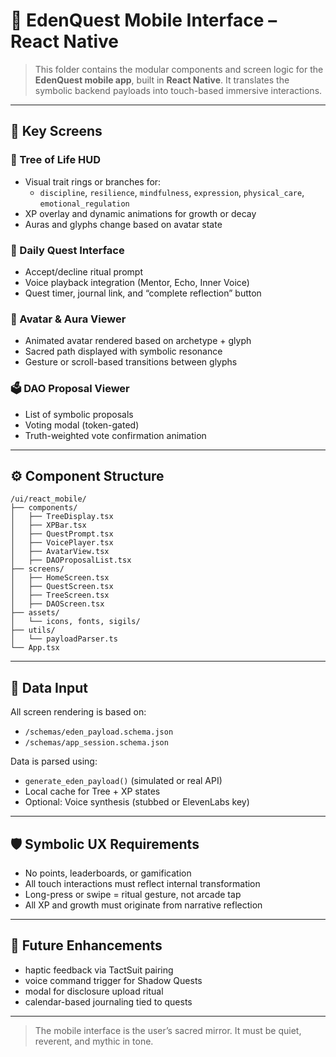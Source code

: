 # 📱 EdenQuest Mobile Interface – React Native

> This folder contains the modular components and screen logic for the **EdenQuest mobile app**, built in **React Native**. It translates the symbolic backend payloads into touch-based immersive interactions.

---

## 🧱 Key Screens

### 🌳 Tree of Life HUD
- Visual trait rings or branches for:
  - `discipline`, `resilience`, `mindfulness`, `expression`, `physical_care`, `emotional_regulation`
- XP overlay and dynamic animations for growth or decay
- Auras and glyphs change based on avatar state

### 🧠 Daily Quest Interface
- Accept/decline ritual prompt
- Voice playback integration (Mentor, Echo, Inner Voice)
- Quest timer, journal link, and “complete reflection” button

### 💖 Avatar & Aura Viewer
- Animated avatar rendered based on archetype + glyph
- Sacred path displayed with symbolic resonance
- Gesture or scroll-based transitions between glyphs

### 🗳️ DAO Proposal Viewer
- List of symbolic proposals
- Voting modal (token-gated)
- Truth-weighted vote confirmation animation

---

## ⚙️ Component Structure

```
/ui/react_mobile/
├── components/
│   ├── TreeDisplay.tsx
│   ├── XPBar.tsx
│   ├── QuestPrompt.tsx
│   ├── VoicePlayer.tsx
│   ├── AvatarView.tsx
│   ├── DAOProposalList.tsx
├── screens/
│   ├── HomeScreen.tsx
│   ├── QuestScreen.tsx
│   ├── TreeScreen.tsx
│   ├── DAOScreen.tsx
├── assets/
│   └── icons, fonts, sigils/
├── utils/
│   └── payloadParser.ts
└── App.tsx
```

---

## 🔐 Data Input

All screen rendering is based on:

- `/schemas/eden_payload.schema.json`
- `/schemas/app_session.schema.json`

Data is parsed using:
- `generate_eden_payload()` (simulated or real API)
- Local cache for Tree + XP states
- Optional: Voice synthesis (stubbed or ElevenLabs key)

---

## 🛡️ Symbolic UX Requirements

- No points, leaderboards, or gamification
- All touch interactions must reflect internal transformation
- Long-press or swipe = ritual gesture, not arcade tap
- All XP and growth must originate from narrative reflection

---

## 🔮 Future Enhancements

- haptic feedback via TactSuit pairing
- voice command trigger for Shadow Quests
- modal for disclosure upload ritual
- calendar-based journaling tied to quests

---

> The mobile interface is the user’s sacred mirror. It must be quiet, reverent, and mythic in tone.
